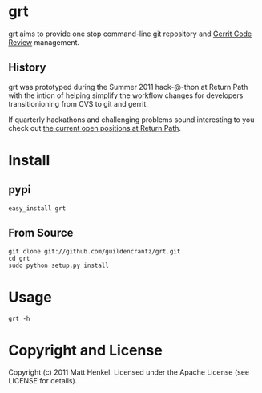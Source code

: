 # grt

grt aims to provide one stop command-line git repository and
[Gerrit Code Review](http://code.google.com/p/gerrit/) management.

## History

grt was prototyped during the Summer 2011 hack-@-thon at Return Path with the
intion of helping simplify the workflow changes for developers transitionioning
from CVS to git and gerrit.

If quarterly hackathons and challenging problems sound interesting to you check
out [the current open positions at Return Path](http://jobvite.com/m?3xCrlfwF).

# Install

## pypi

    easy_install grt

## From Source

    git clone git://github.com/guildencrantz/grt.git
    cd grt
    sudo python setup.py install

# Usage

    grt -h

# Copyright and License

Copyright (c) 2011 Matt Henkel. Licensed under the Apache License (see LICENSE
for details).
